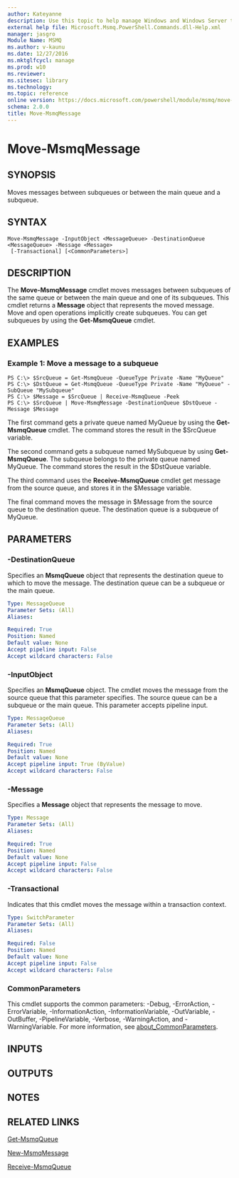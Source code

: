 ```yaml
---
author: Kateyanne
description: Use this topic to help manage Windows and Windows Server technologies with Windows PowerShell.
external help file: Microsoft.Msmq.PowerShell.Commands.dll-Help.xml
manager: jasgro
Module Name: MSMQ
ms.author: v-kaunu
ms.date: 12/27/2016
ms.mktglfcycl: manage
ms.prod: w10
ms.reviewer: 
ms.sitesec: library
ms.technology: 
ms.topic: reference
online version: https://docs.microsoft.com/powershell/module/msmq/move-msmqmessage?view=windowsserver2016-ps&wt.mc_id=ps-gethelp
schema: 2.0.0
title: Move-MsmqMessage
---
```


# Move-MsmqMessage

## SYNOPSIS
Moves messages between subqueues or between the main queue and a subqueue.

## SYNTAX

```
Move-MsmqMessage -InputObject <MessageQueue> -DestinationQueue <MessageQueue> -Message <Message>
 [-Transactional] [<CommonParameters>]
```

## DESCRIPTION
The **Move-MsmqMessage** cmdlet moves messages between subqueues of the same queue or between the main queue and one of its subqueues.
This cmdlet returns a **Message** object that represents the moved message.
Move and open operations implicitly create subqueues.
You can get subqueues by using the **Get-MsmqQueue** cmdlet.

## EXAMPLES

### Example 1: Move a message to a subqueue
```
PS C:\> $SrcQueue = Get-MsmqQueue -QueueType Private -Name "MyQueue" 
PS C:\> $DstQueue = Get-MsmqQueue -QueueType Private -Name "MyQueue" -SubQueue "MySubqueue"
PS C:\> $Message = $SrcQueue | Receive-MsmqQueue -Peek
PS C:\> $SrcQueue | Move-MsmqMessage -DestinationQueue $DstQueue -Message $Message
```

The first command gets a private queue named MyQueue by using the **Get-MsmqQueue** cmdlet.
The command stores the result in the $SrcQueue variable.

The second command gets a subqueue named MySubqueue by using **Get-MsmqQueue**.
The subqueue belongs to the private queue named MyQueue.
The command stores the result in the $DstQueue variable.

The third command uses the **Receive-MsmqQueue** cmdlet get message from the source queue, and stores it in the $Message variable.

The final command moves the message in $Message from the source queue to the destination queue.
The destination queue is a subqueue of MyQueue.

## PARAMETERS

### -DestinationQueue
Specifies an **MsmqQueue** object that represents the destination queue to which to move the message.
The destination queue can be a subqueue or the main queue.

```yaml
Type: MessageQueue
Parameter Sets: (All)
Aliases: 

Required: True
Position: Named
Default value: None
Accept pipeline input: False
Accept wildcard characters: False
```

### -InputObject
Specifies an **MsmqQueue** object.
The cmdlet moves the message from the source queue that this parameter specifies.
The source queue can be a subqueue or the main queue.
This parameter accepts pipeline input.

```yaml
Type: MessageQueue
Parameter Sets: (All)
Aliases: 

Required: True
Position: Named
Default value: None
Accept pipeline input: True (ByValue)
Accept wildcard characters: False
```

### -Message
Specifies a **Message** object that represents the message to move.

```yaml
Type: Message
Parameter Sets: (All)
Aliases: 

Required: True
Position: Named
Default value: None
Accept pipeline input: False
Accept wildcard characters: False
```

### -Transactional
Indicates that this cmdlet moves the message within a transaction context.

```yaml
Type: SwitchParameter
Parameter Sets: (All)
Aliases: 

Required: False
Position: Named
Default value: None
Accept pipeline input: False
Accept wildcard characters: False
```

### CommonParameters
This cmdlet supports the common parameters: -Debug, -ErrorAction, -ErrorVariable, -InformationAction, -InformationVariable, -OutVariable, -OutBuffer, -PipelineVariable, -Verbose, -WarningAction, and -WarningVariable. For more information, see [about_CommonParameters](https://go.microsoft.com/fwlink/?LinkID=113216).

## INPUTS

## OUTPUTS

## NOTES

## RELATED LINKS

[Get-MsmqQueue](./Get-MsmqQueue.md)

[New-MsmqMessage](./New-MsmqMessage.md)

[Receive-MsmqQueue](./Receive-MsmqQueue.md)

